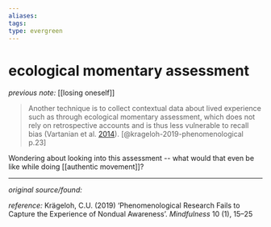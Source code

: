 ```yaml
---
aliases: 
tags: 
type: evergreen
---
```


# ecological momentary assessment

_previous note:_ [[losing oneself]]

> Another technique is to collect contextual data about lived experience such as through ecological momentary assessment, which does not rely on retrospective accounts and is thus less vulnerable to recall bias (Vartanian et al. [2014](https://link.springer.com/article/10.1007/s12671-018-0995-z#ref-CR65)). [@krageloh-2019-phenomenological p.23]

Wondering about looking into this assessment -- what would that even be like while doing [[authentic movement]]?

---

_original source/found:_ 

_reference:_ Krägeloh, C.U. (2019) ‘Phenomenological Research Fails to Capture the Experience of Nondual Awareness’. _Mindfulness_ 10 (1), 15–25




